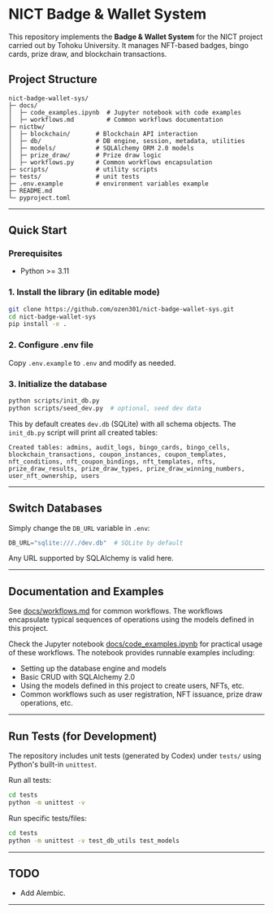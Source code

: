 # NICT Badge & Wallet System

This repository implements the **Badge & Wallet System** for the NICT project carried out by Tohoku University. It manages NFT-based badges, bingo cards, prize draw, and blockchain transactions.

## Project Structure

```
nict-badge-wallet-sys/
├─ docs/
│  ├─ code_examples.ipynb  # Jupyter notebook with code examples
│  ├─ workflows.md         # Common workflows documentation
├─ nictbw/
│  ├─ blockchain/       # Blockchain API interaction
│  ├─ db/               # DB engine, session, metadata, utilities
│  ├─ models/           # SQLAlchemy ORM 2.0 models
│  ├─ prize_draw/       # Prize draw logic
│  ├─ workflows.py      # Common workflows encapsulation
├─ scripts/             # utility scripts
├─ tests/               # unit tests
├─ .env.example         # environment variables example
├─ README.md
└─ pyproject.toml
```

---

## Quick Start

### Prerequisites
- Python >= 3.11

### 1. Install the library (in editable mode)
```bash
git clone https://github.com/ozen301/nict-badge-wallet-sys.git
cd nict-badge-wallet-sys
pip install -e .
```

### 2. Configure .env file
Copy `.env.example` to `.env` and modify as needed.

### 3. Initialize the database
```bash
python scripts/init_db.py
python scripts/seed_dev.py  # optional, seed dev data
```

This by default creates `dev.db` (SQLite) with all schema objects. The `init_db.py` script will print all created tables:

```
Created tables: admins, audit_logs, bingo_cards, bingo_cells, blockchain_transactions, coupon_instances, coupon_templates, nft_conditions, nft_coupon_bindings, nft_templates, nfts, prize_draw_results, prize_draw_types, prize_draw_winning_numbers, user_nft_ownership, users
```
---

## Switch Databases
Simply change the `DB_URL` variable in `.env`:

```python
DB_URL="sqlite:///./dev.db"  # SQLite by default
```

Any URL supported by SQLAlchemy is valid here.

---

## Documentation and Examples
See [docs/workflows.md](./docs/workflows.md) for common workflows. The workflows encapsulate typical sequences of operations using the models defined in this project.

Check the Jupyter notebook [docs/code_examples.ipynb](./docs/code_examples.ipynb) for practical usage of these workflows. The notebook provides runnable examples including:
- Setting up the database engine and models
- Basic CRUD with SQLAlchemy 2.0
- Using the models defined in this project to create users, NFTs, etc.
- Common workflows such as user registration, NFT issuance, prize draw operations, etc.

---

## Run Tests (for Development)
The repository includes unit tests (generated by Codex) under `tests/` using Python's built-in `unittest`.

Run all tests:
```bash
cd tests
python -m unittest -v
```

Run specific tests/files:
```bash
cd tests
python -m unittest -v test_db_utils test_models
```

---

## TODO
* Add Alembic.
---
